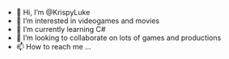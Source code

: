 - 👋 Hi, I’m @KrispyLuke
- 👀 I’m interested in videogames and movies
- 🌱 I’m currently learning C#
- 💞️ I’m looking to collaborate on lots of games and productions
- 📫 How to reach me ...

<!---
KrispyLuke/KrispyLuke is a ✨ special ✨ repository because its `README.md` (this file) appears on your GitHub profile.
You can click the Preview link to take a look at your changes.
--->
